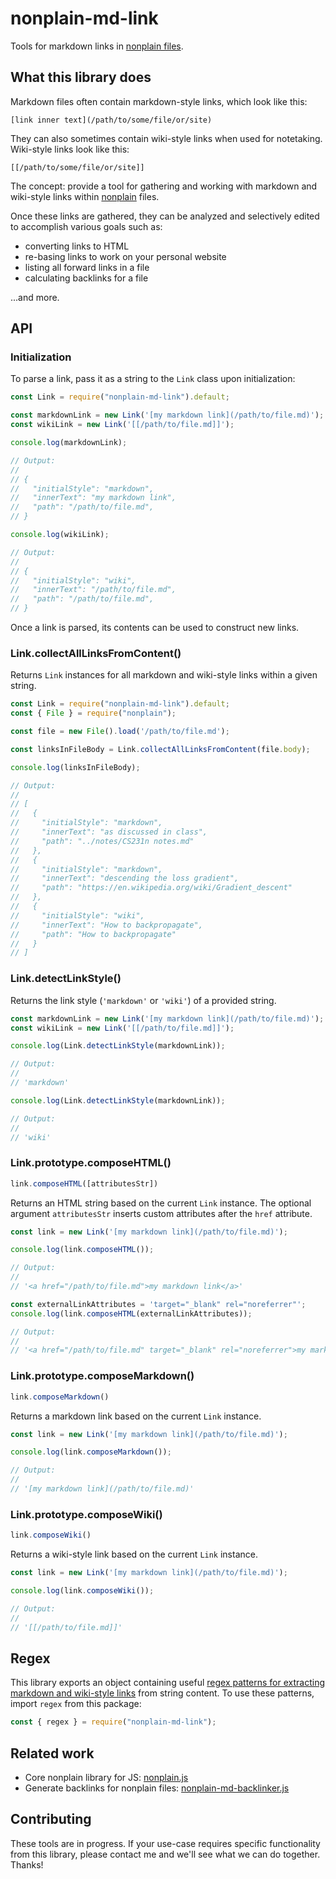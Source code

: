 # nonplain-md-link

Tools for markdown links in [nonplain files](https://github.com/nonplain/nonplain.js#what-a-nonplain-file-is).

## What this library does

Markdown files often contain markdown-style links, which look like this:

```
[link inner text](/path/to/some/file/or/site)
```

They can also sometimes contain wiki-style links when used for notetaking. Wiki-style links look like this:

```
[[/path/to/some/file/or/site]]
```

The concept: provide a tool for gathering and working with markdown and wiki-style links within [nonplain](https://github.com/nonplain/nonplain.js) files.

Once these links are gathered, they can be analyzed and selectively edited to accomplish various goals such as:

- converting links to HTML
- re-basing links to work on your personal website
- listing all forward links in a file
- calculating backlinks for a file

...and more.

## API

### Initialization

To parse a link, pass it as a string to the `Link` class upon initialization:

```js
const Link = require("nonplain-md-link").default;

const markdownLink = new Link('[my markdown link](/path/to/file.md)');
const wikiLink = new Link('[[/path/to/file.md]]');

console.log(markdownLink);

// Output:
//
// {
//   "initialStyle": "markdown",
//   "innerText": "my markdown link",
//   "path": "/path/to/file.md",
// }

console.log(wikiLink);

// Output:
//
// {
//   "initialStyle": "wiki",
//   "innerText": "/path/to/file.md",
//   "path": "/path/to/file.md",
// }
```

Once a link is parsed, its contents can be used to construct new links.

### Link.collectAllLinksFromContent()

Returns `Link` instances for all markdown and wiki-style links within a given string.

```js
const Link = require("nonplain-md-link").default;
const { File } = require("nonplain");

const file = new File().load('/path/to/file.md');

const linksInFileBody = Link.collectAllLinksFromContent(file.body);

console.log(linksInFileBody);

// Output:
//
// [
//   {
//     "initialStyle": "markdown",
//     "innerText": "as discussed in class",
//     "path": "../notes/CS231n notes.md"
//   },
//   {
//     "initialStyle": "markdown",
//     "innerText": "descending the loss gradient",
//     "path": "https://en.wikipedia.org/wiki/Gradient_descent"
//   },
//   {
//     "initialStyle": "wiki",
//     "innerText": "How to backpropagate",
//     "path": "How to backpropagate"
//   }
// ]
```

### Link.detectLinkStyle()

Returns the link style (`'markdown'` or `'wiki'`) of a provided string.

```js
const markdownLink = new Link('[my markdown link](/path/to/file.md)');
const wikiLink = new Link('[[/path/to/file.md]]');

console.log(Link.detectLinkStyle(markdownLink));

// Output:
//
// 'markdown'

console.log(Link.detectLinkStyle(markdownLink));

// Output:
//
// 'wiki'
```

### Link.prototype.composeHTML()

```js
link.composeHTML([attributesStr])
```

Returns an HTML string based on the current `Link` instance. The optional argument `attributesStr` inserts custom attributes after the `href` attribute.

```js
const link = new Link('[my markdown link](/path/to/file.md)');

console.log(link.composeHTML());

// Output:
//
// '<a href="/path/to/file.md">my markdown link</a>'

const externalLinkAttributes = 'target="_blank" rel="noreferrer"';
console.log(link.composeHTML(externalLinkAttributes));

// Output:
//
// '<a href="/path/to/file.md" target="_blank" rel="noreferrer">my markdown link</a>'
```

### Link.prototype.composeMarkdown()

```js
link.composeMarkdown()
```

Returns a markdown link based on the current `Link` instance.

```js
const link = new Link('[my markdown link](/path/to/file.md)');

console.log(link.composeMarkdown());

// Output:
//
// '[my markdown link](/path/to/file.md)'
```

### Link.prototype.composeWiki()

```js
link.composeWiki()
```

Returns a wiki-style link based on the current `Link` instance.

```js
const link = new Link('[my markdown link](/path/to/file.md)');

console.log(link.composeWiki());

// Output:
//
// '[[/path/to/file.md]]'
```

## Regex

This library exports an object containing useful [regex patterns for extracting markdown and wiki-style links](https://github.com/nonplain/nonplain-md-link.js/blob/master/src/utils/regex/index.ts) from string content. To use these patterns, import `regex` from this package:

```js
const { regex } = require("nonplain-md-link");
```

## Related work

- Core nonplain library for JS: [nonplain.js](https://github.com/nonplain/nonplain.js)
- Generate backlinks for nonplain files: [nonplain-md-backlinker.js](nonplain-md-backlinker.js)

## Contributing

These tools are in progress. If your use-case requires specific functionality from this library, please contact me and we'll see what we can do together. Thanks!
